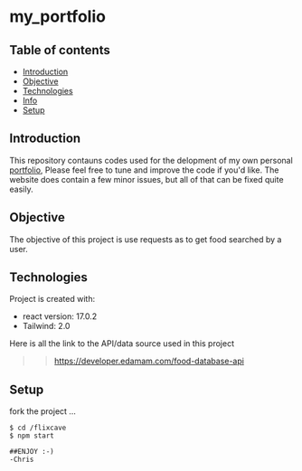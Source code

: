 # my_portfolio

## Table of contents
* [Introduction](#Introduction)
* [Objective](Objective)
* [Technologies](#technologies)
* [Info](Info)
* [Setup](#setup)

## Introduction
This repository contauns codes used for the delopment of my own personal [portfolio](https://chrisjeremie.ga/), Please feel free to tune and improve the code if you'd like. The website does contain a few minor issues, but all of that can be fixed quite easily.

## Objective
The objective of this project is use requests as to get food searched by a user.

## Technologies
Project is created with:
* react version: 17.0.2
* Tailwind: 2.0

Here is all the link to the API/data source used in this project
>> https://developer.edamam.com/food-database-api

## Setup
fork the project ...

```
$ cd /flixcave
$ npm start 

##ENJOY :-)
-Chris

```
